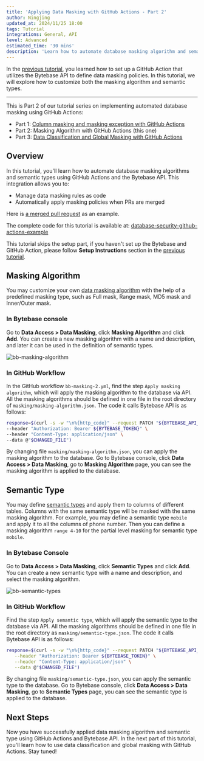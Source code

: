 ```yaml
---
title: 'Applying Data Masking with GitHub Actions - Part 2'
author: Ningjing
updated_at: 2024/11/25 18:00
tags: Tutorial
integrations: General, API
level: Advanced
estimated_time: '30 mins'
description: 'Learn how to automate database masking algorithm and semantic types using GitHub Actions and Bytebase API'
---
```


<IncludeBlock url="/docs/share/tutorials/api-preface"></IncludeBlock>

In the [previous tutorial](/docs/tutorials/github-action-data-masking-part1), you learned how to set up a GitHub Action that utilizes the Bytebase API to define data masking policies. In this tutorial, we will explore how to customize both the masking algorithm and semantic types.

---

This is Part 2 of our tutorial series on implementing automated database masking using GitHub Actions:

- Part 1: [Column masking and masking exception with GitHub Actions](/docs/tutorials/github-action-data-masking-part1)
- Part 2: Masking Algorithm with GitHub Actions (this one)
- Part 3: [Data Classification and Global Masking with GitHub Actions](/docs/tutorials/github-action-data-masking-part3)

## Overview

In this tutorial, you'll learn how to automate database masking algorithms and semantic types using GitHub Actions and the Bytebase API. This integration allows you to:

- Manage data masking rules as code
- Automatically apply masking policies when PRs are merged

Here is [a merged pull request](https://github.com/bytebase/database-security-github-actions-example/pull/18) as an example.

<HintBlock type="info">

The complete code for this tutorial is available at: [database-security-github-actions-example](https://github.com/bytebase/database-security-github-actions-example)

</HintBlock>

This tutorial skips the setup part, if you haven't set up the Bytebase and GitHub Action, please follow **Setup Instructions** section in the [previous tutorial](/docs/tutorials/github-action-data-masking-part1).

## Masking Algorithm

You may customize your own [data masking algorithm](/docs/security/data-masking/masking-algorithm/) with the help of a predefined masking type, such as Full mask, Range mask, MD5 mask and Inner/Outer mask.

### In Bytebase console

Go to **Data Access > Data Masking**, click **Masking Algorithm** and click **Add**. You can create a new masking algorithm with a name and description, and later it can be used in the definition of semantic types.

![bb-masking-algorithm](/content/docs/tutorials/github-action-data-masking-part2/bb-masking-algorithm.webp)

### In GitHub Workflow

In the GitHub workflow `bb-masking-2.yml`, find the step `Apply masking algorithm`, which will apply the masking algorithm to the database via API. All the masking algorithms should be defined in one file in the root directory of `masking/masking-algorithm.json`. The code it calls Bytebase API is as follows:

```bash
response=$(curl -s -w "\n%{http_code}" --request PATCH "${BYTEBASE_API_URL}/settings/bb.workspace.masking-algorithm?allow_missing=true" \
--header "Authorization: Bearer ${BYTEBASE_TOKEN}" \
--header "Content-Type: application/json" \
--data @"$CHANGED_FILE")
```

By changing file `masking/masking-algorithm.json`, you can apply the masking algorithm to the database. Go to Bytebase console, click **Data Access > Data Masking**, go to **Masking Algorithm** page, you can see the masking algorithm is applied to the database.

## Semantic Type

You may define [semantic types](/docs/security/data-masking/semantic-types/) and apply them to columns of different tables. Columns with the same semantic type will be masked with the same masking algorithm. For example, you may define a semantic type `mobile` and apply it to all the columns of phone number. Then you can define a masking algorithm `range 4-10` for the partial level masking for semantic type `mobile`.

### In Bytebase Console

Go to **Data Access > Data Masking**, click **Semantic Types** and click **Add**. You can create a new semantic type with a name and description, and select the masking algorithm.

![bb-semantic-types](/content/docs/tutorials/github-action-data-masking-part2/bb-semantic-types.webp)

### In GitHub Workflow

Find the step `Apply semantic type`, which will apply the semantic type to the database via API. All the masking algorithms should be defined in one file in the root directory as `masking/semantic-type.json`. The code it calls Bytebase API is as follows:

```bash
response=$(curl -s -w "\n%{http_code}" --request PATCH "${BYTEBASE_API_URL}/settings/bb.workspace.semantic-types?allow_missing=true" \
   --header "Authorization: Bearer ${BYTEBASE_TOKEN}" \
   --header "Content-Type: application/json" \
   --data @"$CHANGED_FILE")
```

By changing file `masking/semantic-type.json`, you can apply the semantic type to the database. Go to Bytebase console, click **Data Access > Data Masking**, go to **Semantic Types** page, you can see the semantic type is applied to the database.

## Next Steps

Now you have successfully applied data masking algorithm and semantic type using GitHub Actions and Bytebase API. In the next part of this tutorial, you'll learn how to use data classification and global masking with GitHub Actions. Stay tuned!
